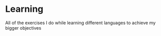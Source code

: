 # Learning
All of the exercises I do while learning different languages to achieve my bigger objectives
